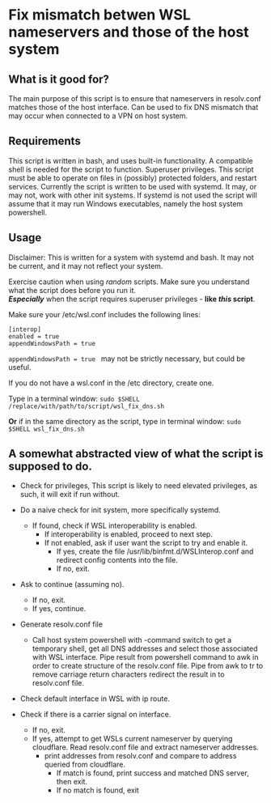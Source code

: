 # Fix mismatch betwen WSL nameservers and those of the host system

## What is it good for?

The main purpose of this script is to ensure that nameservers in resolv.conf matches those of the host interface. 
 Can be used to fix DNS mismatch that may occur when connected to a VPN on host system.


## Requirements

This script is written in bash, and uses built-in functionality. A compatible shell is needed for the script to function. 
 Superuser privileges. This script must be able to operate on files in (possibly) protected folders, and restart services. 
 Currently the script is written to be used with systemd. It may, or may not, work with other init systems. 
 If systemd is not used the script will assume that it may run Windows executables, namely the host system powershell. 
 

## Usage

Disclaimer: This is written for a system with systemd and bash. It may not be current, and it may not reflect your system.

Exercise caution when using _random_ scripts. Make sure you understand what the script does before you run it.  
 ***Especially*** when the script requires superuser privileges - **like _this_ script**.

Make sure your /etc/wsl.conf includes the following lines:

```
[interop]
enabled = true
appendWindowsPath = true
```

`appendWindowsPath = true ` may not be strictly necessary, but could be useful.

If you do not have a wsl.conf in the /etc directory, create one.

Type in a terminal window: 
 `sudo $SHELL /replace/with/path/to/script/wsl_fix_dns.sh`

**Or** if in the same directory as the script, type in terminal window: 
 `sudo $SHELL wsl_fix_dns.sh`


## A somewhat abstracted view of what the script is supposed to do. 

* Check for privileges, This script is likely to need elevated privileges, as such, it will exit if run without.

* Do a naive check for init system, more specifically systemd.
  - If found, check if WSL interoperability is enabled.
    - If interoperability is enabled, proceed to next step.
    - If not enabled, ask if user want the script to try and enable it.
      - If yes, create the file /usr/lib/binfmt.d/WSLInterop.conf and redirect config contents into the file.
      - If no, exit.

* Ask to continue (assuming no).
  - If no, exit.
  - If yes, continue.

* Generate resolv.conf file
  - Call host system powershell with -command switch to get a temporary shell, get all DNS addresses and select those associated with WSL interface. 
     Pipe result from powershell command to awk in order to create structure of the resolv.conf file. 
     Pipe from awk to tr to remove carriage return characters redirect the result in to resolv.conf file.

* Check default interface in WSL with ip route.

* Check if there is a carrier signal on interface.
  - If no, exit.
  - If yes, attempt to get WSLs current nameserver by querying cloudflare. Read resolv.conf file and extract nameserver addresses.
    - print addresses from resolv.conf and compare to address queried from cloudflare.
      - If match is found, print success and matched DNS server, then exit.
      - If no match is found, exit


